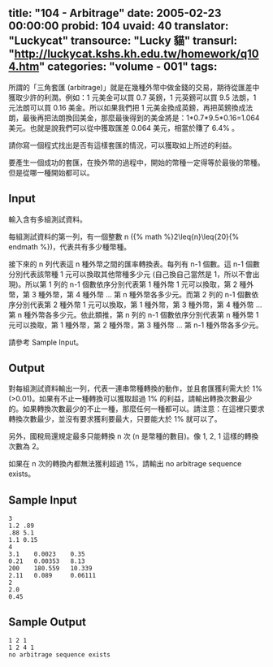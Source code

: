 title: "104 - Arbitrage"
date: 2005-02-23 00:00:00
probid: 104
uvaid: 40
translator: "Luckycat"
transource: "Lucky 貓"
transurl: "http://luckycat.kshs.kh.edu.tw/homework/q104.htm"
categories: "volume - 001"
tags:
---

所謂的「三角套匯 (arbitrage)」就是在幾種外幣中做金錢的交易，期待從匯差中獲取少許的利潤。例如：1 元美金可以買 0.7 英鎊，1 元英鎊可以買 9.5 法朗，1 元法朗可以買 0.16 美金。所以如果我們把 1 元美金換成英鎊，再把英鎊換成法朗，最後再把法朗換回美金，那麼最後得到的美金將是：1\*0.7\*9.5\*0.16=1.064 美元。也就是說我們可以從中獲取匯差 0.064 美元，相當於賺了 6.4% 。

請你寫一個程式找出是否有這樣套匯的情況，可以獲取如上所述的利益。

要產生一個成功的套匯，在換外幣的過程中，開始的幣種一定得等於最後的幣種。但是從哪一種開始都可以。

<!-- more -->

## Input ##

輸入含有多組測試資料。

每組測試資料的第一列，有一個整數 n ({% math %}2\leq{n}\leq{20}{% endmath %})，代表共有多少種幣種。

接下來的 n 列代表這 n 種外幣之間的匯率轉換表。每列有 n-1 個數。這 n-1 個數分別代表該幣種 1 元可以換取其他幣種多少元 (自己換自己當然是 1，所以不會出現)。所以第 1 列的 n-1 個數依序分別代表第 1 種外幣 1 元可以換取，第 2 種外幣，第 3 種外幣，第 4 種外幣 ... 第 n 種外幣各多少元。而第 2 列的 n-1 個數依序分別代表第 2 種外幣 1 元可以換取，第 1 種外幣，第 3 種外幣，第 4 種外幣 ... 第 n 種外幣各多少元。依此類推，第 n 列的 n-1 個數依序分別代表第 n 種外幣 1 元可以換取，第 1 種外幣，第 2 種外幣，第 3 種外幣 ... 第 n-1 種外幣各多少元。

請參考 Sample Input。

## Output ##

對每組測試資料輸出一列，代表一連串幣種轉換的動作，並且套匯獲利需大於 1% (>0.01)。如果有不止一種轉換可以獲取超過 1% 的利益，請輸出轉換次數最少的。如果轉換次數最少的不止一種，那麼任何一種都可以。請注意：在這裡只要求轉換次數最少，並沒有要求獲利要最大，只要能大於 1% 就可以了。

另外，國稅局還規定最多只能轉換 n 次 (n 是幣種的數目)。像 1, 2, 1 這樣的轉換次數為 2。

如果在 n 次的轉換內都無法獲利超過 1%，請輸出 no arbitrage sequence exists。

## Sample Input ##

	3
	1.2 .89
	.88 5.1
	1.1 0.15
	4
	3.1    0.0023    0.35
	0.21   0.00353   8.13 
	200    180.559   10.339
	2.11   0.089     0.06111
	2
	2.0
	0.45

## Sample Output ##

	1 2 1
	1 2 4 1
	no arbitrage sequence exists